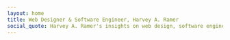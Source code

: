 ```yaml
---
layout: home
title: Web Designer & Software Engineer, Harvey A. Ramer
social_quote: Harvey A. Ramer's insights on web design, software engineering with Node.js, and effective team collaboration.
---
```

